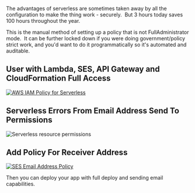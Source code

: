 
The advantages of serverless are sometimes taken away by all the configuration to make the thing work - securely.  But 3 hours today saves 100 hours throughout the year.

This is the manual method of setting up a policy that is not FullAdministrator mode.  It can be further locked down if you were doing government/policy strict work, and you'd want to do it programmatically so it's automated and auditable.


## User with Lambda, SES, API Gateway and CloudFormation Full Access


[![AWS IAM Policy for Serverless](https://i.mylomylo.com/wp-content/uploads/2018/04/IAM-policy-serverless-lambda-email-997x1024.png)](https://i.mylomylo.com/wp-content/uploads/2018/04/IAM-policy-serverless-lambda-email.png)


## Serverless Errors From Email Address Send To Permissions


![Serverless resource permissions](https://i.mylomylo.com/wp-content/uploads/2018/04/serverless-resource-permission-email-sandbox.png)


## Add Policy For Receiver Address


[![SES Email Address Policy](https://i.mylomylo.com/wp-content/uploads/2018/04/ses-email-address-add-policy-1024x616.png)](https://i.mylomylo.com/wp-content/uploads/2018/04/ses-email-address-add-policy.png)



Then you can deploy your app with full deploy and sending email capabilities.
